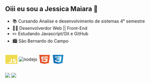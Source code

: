 ## Oiii eu sou a Jessica Maiara 👋

  <ul>
        <li>📚 Cursando Analise e desenvolvimento de sistemas 4° semestre</li>
        <li>👩‍💻 Desenvolverdor Web || Front-End</li>
        <li>✏️ Estudando Javascript/Git e GitHub</li>
        <li>🏙️ São Bernardo do Campo</li>
    </ul>

<div style="display: inline_block"><br>
  <img align="center" alt="J" height="30" width="40" src="https://raw.githubusercontent.com/devicons/devicon/master/icons/javascript/javascript-plain.svg">
  <img align="center" alt="nodejs" src="https://img.shields.io/badge/Node.js-43853D?style=for-the-badge&logo=node.js&logoColor=white" />
  <img align="center" alt="HTML" height="30" width="40" src="https://raw.githubusercontent.com/devicons/devicon/master/icons/html5/html5-original.svg">
  <img align="center" alt="CSS" height="30" width="40" src="https://raw.githubusercontent.com/devicons/devicon/master/icons/css3/css3-original.svg">


</div>
  
  ##
 
<div> 
   
  <a href = "https://mail.google.com/mail/u/0/#inbox" target="_blank"><img src="https://img.shields.io/badge/-Gmail-%23333?style=for-the-badge&logo=gmail&logoColor=white" target="_blank"></a>
  <a href="linkedin.com/in/jessica-maiara-nunes-do-carmo-53a44a157" target="_blank"><img src="https://img.shields.io/badge/-LinkedIn-%230077B5?style=for-the-badge&logo=linkedin&logoColor=white" target="_blank"></a> 
  
</div>
